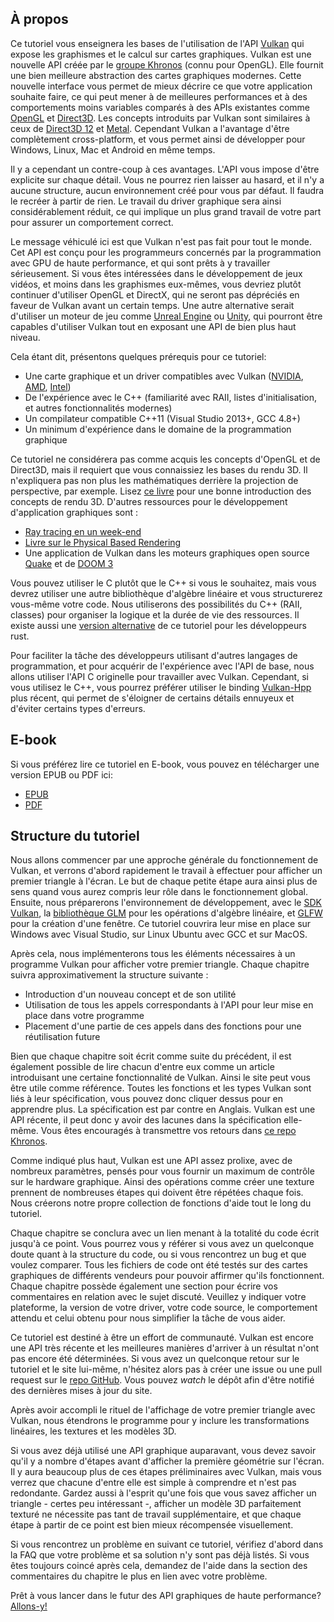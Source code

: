 ﻿## À propos

Ce tutoriel vous enseignera les bases de l'utilisation de l'API [Vulkan](https://www.khronos.org/vulkan/) qui expose 
les graphismes et le calcul sur cartes graphiques. Vulkan est une nouvelle API créée par le
[groupe Khronos](https://www.khronos.org/) (connu pour OpenGL). Elle fournit une bien meilleure abstraction des cartes
graphiques modernes. Cette nouvelle interface vous permet de mieux décrire ce que votre application souhaite faire,
ce qui peut mener à de meilleures performances et à des comportements moins variables comparés à des APIs
existantes comme [OpenGL](https://en.wikipedia.org/wiki/OpenGL) et
[Direct3D](https://en.wikipedia.org/wiki/Direct3D). Les concepts introduits par Vulkan sont similaires à ceux de
[Direct3D 12](https://en.wikipedia.org/wiki/Direct3D#Direct3D_12) et [Metal](https://en.wikipedia.org/wiki/Metal_(API)).
Cependant Vulkan a l'avantage d'être complètement cross-platform, et vous permet ainsi de développer pour Windows,
Linux, Mac et Android en même temps.

Il y a cependant un contre-coup à ces avantages. L'API vous impose d'être explicite sur chaque détail. Vous ne pourrez
rien laisser au hasard, et il n'y a aucune structure, aucun environnement créé pour vous par défaut. Il faudra le
recréer à partir de rien. Le travail du driver graphique sera ainsi considérablement réduit, ce qui implique un plus 
grand travail de votre part pour assurer un comportement correct.

Le message véhiculé ici est que Vulkan n'est pas fait pour tout le monde. Cet API est conçu pour les programmeurs 
concernés par la programmation avec GPU de haute performance, et qui sont prêts à y travailler sérieusement. Si vous
êtes intéressées dans le développement de jeux vidéos, et moins dans les graphismes eux-mêmes, vous devriez plutôt
continuer d'utiliser OpenGL et DirectX, qui ne seront pas dépréciés en faveur de Vulkan avant un certain temps. Une
autre alternative serait d'utiliser un moteur de jeu comme
[Unreal Engine](https://en.wikipedia.org/wiki/Unreal_Engine#Unreal_Engine_4) ou
[Unity](https://en.wikipedia.org/wiki/Unity_(game_engine)), qui pourront être capables d'utiliser Vulkan tout en
exposant une API de bien plus haut niveau.

Cela étant dit, présentons quelques prérequis pour ce tutoriel:

* Une carte graphique et un driver compatibles avec Vulkan ([NVIDIA](https://developer.nvidia.com/vulkan-driver),
[AMD](https://www.amd.com/en/technologies/vulkan),
[Intel](https://software.intel.com/en-us/blogs/2017/02/10/intel-announces-that-we-are-moving-from-beta-support-to-full-official-support-for))
* De l'expérience avec le C++ (familiarité avec RAII, listes d'initialisation, et autres fonctionnalités modernes)
* Un compilateur compatible C++11 (Visual Studio 2013+, GCC 4.8+)
* Un minimum d'expérience dans le domaine de la programmation graphique

Ce tutoriel ne considérera pas comme acquis les concepts d'OpenGL et de Direct3D, mais il requiert que vous connaissiez
les bases du rendu 3D. Il n'expliquera pas non plus les mathématiques derrière la projection de perspective, par
exemple. Lisez [ce livre](http://opengl.datenwolf.net/gltut/html/index.html) pour une bonne introduction des concepts
de rendu 3D. D'autres ressources pour le développement d'application graphiques sont :
* [Ray tracing en un week-end](https://github.com/petershirley/raytracinginoneweekend)
* [Livre sur le Physical Based Rendering](http://www.pbr-book.org/)
* Une application de Vulkan dans les moteurs graphiques open source [Quake](https://github.com/Novum/vkQuake) et de
[DOOM 3](https://github.com/DustinHLand/vkDOOM3)

Vous pouvez utiliser le C plutôt que le C++ si vous le souhaitez, mais vous devrez utiliser une autre bibliothèque
d'algèbre linéaire et vous structurerez vous-même votre code. Nous utiliserons des possibilités du C++ (RAII,
classes) pour organiser la logique et la durée de vie des ressources. Il existe aussi une
[version alternative](https://github.com/bwasty/vulkan-tutorial-rs) de ce tutoriel pour les développeurs rust.

Pour faciliter la tâche des développeurs utilisant d'autres langages de programmation, et pour acquérir de l'expérience
avec l'API de base, nous allons utiliser l'API C originelle pour travailler avec Vulkan. Cependant, si vous utilisez le
C++, vous pourrez préférer utiliser le binding [Vulkan-Hpp](https://github.com/KhronosGroup/Vulkan-Hpp) plus récent,
qui permet de s'éloigner de certains détails ennuyeux et d'éviter certains types d'erreurs.

## E-book

Si vous préférez lire ce tutoriel en E-book, vous pouvez en télécharger une version EPUB ou PDF ici:

* [EPUB](https://raw.githubusercontent.com/Overv/VulkanTutorial/master/ebook/Vulkan%20Tutorial.epub)
* [PDF](https://raw.githubusercontent.com/Overv/VulkanTutorial/master/ebook/Vulkan%20Tutorial.pdf)

## Structure du tutoriel

Nous allons commencer par une approche générale du fonctionnement de Vulkan, et verrons d'abord rapidement le travail à
effectuer pour afficher un premier triangle à l'écran. Le but de chaque petite étape aura ainsi plus de sens quand
vous aurez compris leur rôle dans le fonctionnement global. Ensuite, nous préparerons l'environnement de développement,
avec le [SDK Vulkan](https://lunarg.com/vulkan-sdk/), la [bibliothèque GLM](http://glm.g-truc.net/) pour les opérations
d'algèbre linéaire, et [GLFW](http://www.glfw.org/) pour la création d'une fenêtre. Ce tutoriel couvrira leur mise en
place sur Windows avec Visual Studio, sur Linux Ubuntu avec GCC et sur MacOS.

Après cela, nous implémenterons tous les éléments nécessaires à un programme Vulkan pour afficher votre premier
triangle. Chaque chapitre suivra approximativement la structure suivante :

* Introduction d'un nouveau concept et de son utilité
* Utilisation de tous les appels correspondants à l'API pour leur mise en place dans votre programme
* Placement d'une partie de ces appels dans des fonctions pour une réutilisation future

Bien que chaque chapitre soit écrit comme suite du précédent, il est également possible de lire chacun d'entre eux
comme un article introduisant une certaine fonctionnalité de Vulkan. Ainsi le site peut vous être utile comme référence.
Toutes les fonctions et les types Vulkan sont liés à leur spécification, vous pouvez donc cliquer dessus pour en
apprendre plus. La spécification est par contre en Anglais. Vulkan est une API récente, il peut donc y avoir des 
lacunes dans la spécification elle-même. Vous êtes encouragés à transmettre vos retours dans
[ce repo Khronos](https://github.com/KhronosGroup/Vulkan-Docs).

Comme indiqué plus haut, Vulkan est une API assez prolixe, avec de nombreux paramètres, pensés pour vous fournir un
maximum de contrôle sur le hardware graphique. Ainsi des opérations comme créer une texture prennent de nombreuses
étapes qui doivent être répétées chaque fois. Nous créerons notre propre collection de fonctions d'aide tout le long
du tutoriel.

Chaque chapitre se conclura avec un lien menant à la totalité du code écrit jusqu'à ce point. Vous pourrez vous y
référer si vous avez un quelconque doute quant à la structure du code, ou si vous rencontrez un bug et que voulez
comparer. Tous les fichiers de code ont été testés sur des cartes graphiques de différents vendeurs pour pouvoir
affirmer qu'ils fonctionnent. Chaque chapitre possède également une section pour écrire vos commentaires en relation
avec le sujet discuté. Veuillez y indiquer votre plateforme, la version de votre driver, votre code source, le
comportement attendu et celui obtenu pour nous simplifier la tâche de vous aider.

Ce tutoriel est destiné à être un effort de communauté. Vulkan est encore une API très récente et les meilleures
manières d'arriver à un résultat n'ont pas encore été déterminées. Si vous avez un quelconque retour sur le tutoriel
et le site lui-même, n'hésitez alors pas à créer une issue ou une pull request sur le
[repo GitHub](https://github.com/Overv/VulkanTutorial). Vous pouvez *watch* le dépôt afin d'être notifié des
dernières mises à jour du site.

Après avoir accompli le rituel de l'affichage de votre premier triangle avec Vulkan, nous étendrons le programme pour y
inclure les transformations linéaires, les textures et les modèles 3D.

Si vous avez déjà utilisé une API graphique auparavant, vous devez savoir qu'il y a nombre d'étapes avant d'afficher la
première géométrie sur l'écran. Il y aura beaucoup plus de ces étapes préliminaires avec Vulkan, mais vous verrez que
chacune d'entre elle est simple à comprendre et n'est pas redondante. Gardez aussi à l'esprit qu'une fois que vous savez
afficher un triangle - certes peu intéressant -, afficher un modèle 3D parfaitement texturé ne nécessite pas tant de
travail supplémentaire, et que chaque étape à partir de ce point est bien mieux récompensée visuellement.

Si vous rencontrez un problème en suivant ce tutoriel, vérifiez d'abord dans la FAQ que votre problème et sa solution
n'y sont pas déjà listés. Si vous êtes toujours coincé après cela, demandez de l'aide dans la section des commentaires
du chapitre le plus en lien avec votre problème.

Prêt à vous lancer dans le futur des API graphiques de haute performance? [Allons-y!](!fr/Introduction)
